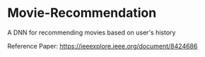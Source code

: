 # Movie-Recommendation
A DNN for recommending movies based on user's history

Reference Paper: https://ieeexplore.ieee.org/document/8424686
